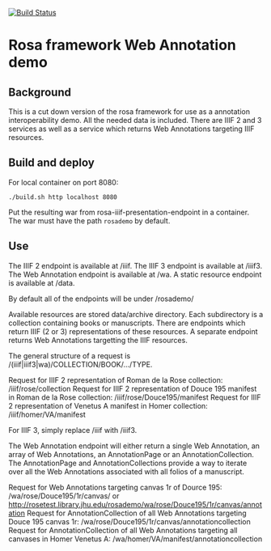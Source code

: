[![Build Status](https://travis-ci.org/jhu-digital-manuscripts/rosademo.png?branch=master)](https://travis-ci.org/jhu-digital-manuscripts/rosademo)

# Rosa framework Web Annotation demo

## Background

This is a cut down version of the rosa framework for use as a annotation interoperability demo.
All the needed data is included. There are IIIF 2 and 3 services as well as a service which returns
Web Annotations targeting IIIF resources.

## Build and deploy

For local container on port 8080:
```
./build.sh http localhost 8080
```

Put the resulting war from rosa-iiif-presentation-endpoint in a container. The war must have the path `rosademo` by default.

## Use

The IIIF 2 endpoint is available at /iiif.
The IIIF 3 endpoint is available at /iiif3.
The Web Annotation endpoint is available at /wa.
A static resource endpoint is available at /data.

By default all of the endpoints will be under /rosademo/

Available resources are stored data/archive directory. Each subdirectory is a collection containing books or manuscripts.
There are endpoints which return IIIF (2 or 3) representations of these resources. A separate endpoint returns Web Annotations
targetting the IIIF resources.

The general structure of a request is /(iiif|iiif3|wa)/COLLECTION/BOOK/.../TYPE.

Request for IIIF 2 representation of Roman de la Rose collection: /iiif/rose/collection
Request for IIIF 2 representation of Douce 195 manifest in Roman de la Rose collection: /iiif/rose/Douce195/manifest
Request for IIIF 2 representation of Venetus A manifest in Homer collection: /iiif/homer/VA/manifest

For IIIF 3, simply replace /iiif with /iiif3.

The Web Annotation endpoint will either return a single Web Annotation, an array of Web Annotations, an AnnotationPage or an AnnotationCollection.
The AnnotationPage and AnnotationCollections provide a way to iterate over all the Web Annotations associated with all folios of a manuscript.

Request for Web Annotations targeting canvas 1r of Dource 195: /wa/rose/Douce195/1r/canvas/ or http://rosetest.library.jhu.edu/rosademo/wa/rose/Douce195/1r/canvas/annotation
Request for AnnotationCollection of all Web Annotations targeting Douce 195 canvas 1r: /wa/rose/Douce195/1r/canvas/annotationcollection
Request for AnnotationCollection of all Web Annotations targeting all canvases in Homer Venetus A: /wa/homer/VA/manifest/annotationcollection
